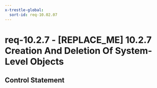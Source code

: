 ```yaml
---
x-trestle-global:
  sort-id: req-10.02.07
---
```


# req-10.2.7 - \[REPLACE_ME\] 10.2.7 Creation And Deletion Of System- Level Objects

## Control Statement
